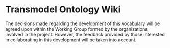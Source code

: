 # Transmodel Ontology Wiki

The decisions made regarding the development of this vocabulary will be agreed upon within the Working Group
formed by the organizations involved in the project. However, the feedback
provided by those interested in collaborating in this development will be taken into account.

